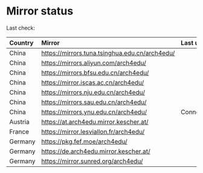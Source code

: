 <script src="./time.js"></script>
# Mirror status
Last check: <script type="text/javascript">localize(1686237467.754053);</script>

|Country|Mirror|Last update|
|:------|:-----|:----------|
|China|https://mirrors.tuna.tsinghua.edu.cn/arch4edu/|<script type="text/javascript">localize(1686206023);</script>|
|China|https://mirrors.aliyun.com/arch4edu/|<script type="text/javascript">localize(1686119413);</script>|
|China|https://mirrors.bfsu.edu.cn/arch4edu/|<script type="text/javascript">localize(1686162581);</script>|
|China|https://mirror.iscas.ac.cn/arch4edu/|<script type="text/javascript">localize(1686206023);</script>|
|China|https://mirrors.nju.edu.cn/arch4edu/|<script type="text/javascript">localize(1686162581);</script>|
|China|https://mirrors.sau.edu.cn/arch4edu/|<script type="text/javascript">localize(1673850842);</script>|
|China|https://mirrors.ynu.edu.cn/arch4edu/|ConnectTimeout|
|Austria|https://at.arch4edu.mirror.kescher.at/|<script type="text/javascript">localize(1686206023);</script>|
|France|https://mirror.lesviallon.fr/arch4edu/|<script type="text/javascript">localize(1686206023);</script>|
|Germany|https://pkg.fef.moe/arch4edu/|<script type="text/javascript">localize(1686206023);</script>|
|Germany|https://de.arch4edu.mirror.kescher.at/|<script type="text/javascript">localize(1686206023);</script>|
|Germany|https://mirror.sunred.org/arch4edu/|<script type="text/javascript">localize(1686206023);</script>|

<script src="./tablefilter/tablefilter.js"></script>
<script src="./table.js"></script>